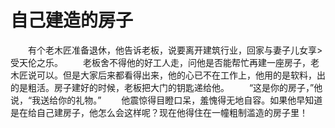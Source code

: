 # 自己建造的房子
　　有个老木匠准备退休，他告诉老板，说要离开建筑行业，回家与妻子儿女享>受天伦之乐。 
　　老板舍不得他的好工人走，问他是否能帮忙再建一座房子，老木匠说可以。但是大家后来都看得出来，他的心已不在工作上，他用的是软料，出的是粗活。房子建好的时候，老板把大门的钥匙递给他。 
　　“这是你的房子，”他说，“我送给你的礼物。” 
　　他震惊得目瞪口呆，羞愧得无地自容。如果他早知道是在给自己建房子，他怎么会这样呢？现在他得住在一幢粗制滥造的房子里！
 